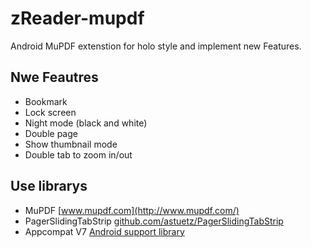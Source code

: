 zReader-mupdf
=============

Android MuPDF extenstion for holo style and implement new Features.

## Nwe Feautres

* Bookmark
* Lock screen
* Night mode (black and white)
* Double page
* Show thumbnail mode
* Double tab to zoom in/out

## Use librarys

* MuPDF [www.mupdf.com](http://www.mupdf.com/)
* PagerSlidingTabStrip [github.com/astuetz/PagerSlidingTabStrip](https://github.com/astuetz/PagerSlidingTabStrip)
* Appcompat V7 [Android support library](https://developer.android.com/tools/support-library/features.html)
